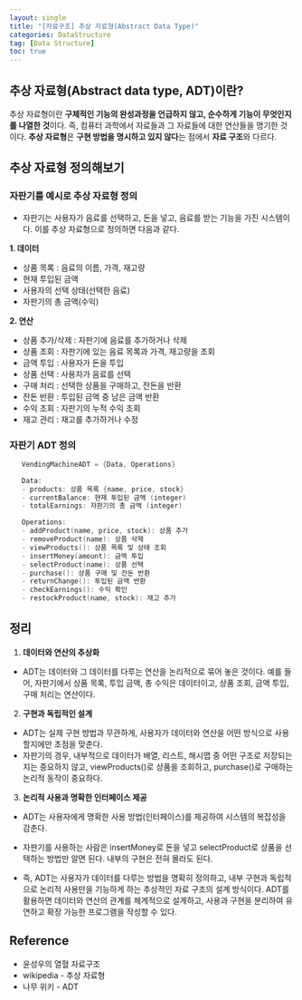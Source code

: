 ```yaml
---
layout: single
title: "[자료구조] 추상 자료형(Abstract Data Type)"
categories: DataStructure
tag: [Data Structure]
toc: true
---
```


## 추상 자료형(Abstract data type, ADT)이란?

 추상 자료형이란 **구체적인 기능의 완성과정을 언급하지 않고, 순수하게 기능이 무엇인지를 나열한 것**이다. 즉, 컴퓨터 과학에서 자료들과 그 자료들에 대한 연산들을 명기한 것이다. **추상 자료형**은 **구현 방법을 명시하고 있지 않다**는 점에서 **자료 구조**와 다르다.

## 추상 자료형 정의해보기

 ### 자판기를 예시로 추상 자료형 정의

 - 자판기는 사용자가 음료를 선택하고, 돈을 넣고, 음료를 받는 기능을 가진 시스템이다. 이를 추상 자료형으로 정의하면 다음과 같다.

 **1. 데이터**
 - 상품 목록 : 음료의 이름, 가격, 재고량
 - 현재 투입된 금액
 - 사용자의 선택 상태(선택한 음료)
 - 자판기의 총 금액(수익)

 **2. 연산**
 - 상품 추가/삭제 : 자판기에 음료를 추가하거나 삭제
 - 상품 조회 : 자판기에 있는 음료 목록과 가격, 재고량을 조회
 - 금액 투입 : 사용자가 돈을 투입
 - 상품 선택 : 사용자가 음료를 선택
 - 구매 처리 : 선택한 상품을 구매하고, 잔돈을 반환
 - 잔돈 반환 : 투입된 금액 중 남은 금액 반환
 - 수익 조회 : 자판기의 누적 수익 조회
 - 재고 관리 : 재고를 추가하거나 수정

 ### 자판기 ADT 정의
 
 ```cpp
    VendingMachineADT = {Data, Operations}

    Data:
    - products: 상품 목록 {name, price, stock}
    - currentBalance: 현재 투입된 금액 (integer)
    - totalEarnings: 자판기의 총 금액 (integer)

    Operations:
    - addProduct(name, price, stock): 상품 추가
    - removeProduct(name): 상품 삭제
    - viewProducts(): 상품 목록 및 상태 조회
    - insertMoney(amount): 금액 투입
    - selectProduct(name): 상품 선택
    - purchase(): 상품 구매 및 잔돈 반환
    - returnChange(): 투입된 금액 반환
    - checkEarnings(): 수익 확인
    - restockProduct(name, stock): 재고 추가
 ```

## 정리

1. **데이터와 연산의 추상화**
- ADT는 데이터와 그 데이터를 다루는 연산을 논리적으로 묶어 놓은 것이다. 예를 들어, 자판기에서 상품 목록, 투입 금액, 총 수익은 데이터이고, 상품 조회, 금액 투입, 구매 처리는 연산이다.

2. **구현과 독립적인 설계**
- ADT는 실제 구현 방법과 무관하게, 사용자가 데이터와 연산을 어떤 방식으로 사용할지에만 초점을 맞춘다.
- 자판기의 경우, 내부적으로 데이터가 배열, 리스트, 해시맵 중 어떤 구조로 저장되는지는 중요하지 않고, viewProducts()로 상품을 조회하고, purchase()로 구매하는 논리적 동작이 중요하다.

3. **논리적 사용과 명확한 인터페이스 제공**
- ADT는 사용자에게 명확한 사용 방법(인터페이스)를 제공하여 시스템의 복잡성을 감춘다.
- 자판기를 사용하는 사람은 insertMoney로 돈을 넣고 selectProduct로 상품을 선택하는 방법만 알면 된다. 내부의 구현은 전혀 몰라도 된다.


- 즉, ADT는 사용자가 데이터를 다루는 방법을 명확히 정의하고, 내부 구현과 독립적으로 논리적 사용만을 기능하게 하는 추상적인 자료 구조의 설계 방식이다. ADT를 활용하면 데이터와 연산의 관계를 체계적으로 설계하고, 사용과 구현을 분리하여 유연하고 확장 가능한 프로그램을 작성할 수 있다.

## Reference

- 윤성우의 열혈 자료구조
- wikipedia - 추상 자료형
- 나무 위키 - ADT